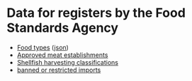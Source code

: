 # Data for registers by the Food Standards Agency

* [Food types](http://data.food.gov.uk/codes/foodtype/_id) ([json](http://data.food.gov.uk/codes/foodtype/id?_format=jsonld))
* [Approved meat establishments](https://www.food.gov.uk/business-industry/meat/audit)
* [Shellfish harvesting classifications](https://www.food.gov.uk/enforcement/monitoring/shellfish/shellharvestareas)
* [banned or restricted imports](https://www.food.gov.uk/business-industry/imports#toc-3)
